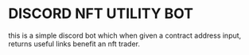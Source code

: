 # DISCORD NFT UTILITY BOT

this is a simple discord bot which when given a contract address input, returns useful links benefit an nft trader.
